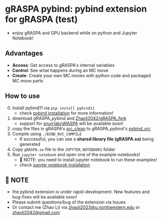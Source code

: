 # gRASPA pybind: pybind extension for gRASPA (test)
* enjoy gRASPA and GPU backend while on python and Jupyter Notebook!

## Advantages
* **Access**:  Get access to gRASPA's internal variables
* **Control**: See what happens during an MC move
* **Create**:  Create your own MC moves with python code and packaged MC move parts

## How to use
0. Install pybind11 via `pip install pybind11`
    * check [pybind installation](https://pybind11.readthedocs.io/en/stable/installing.html) for more information!
1. download gRASPA_pybind and [Zhaoli2042/gRASPA_fork](https://github.com/Zhaoli2042/gRASPA_fork)
    * support for [snurrlab/gRASPA](https://github.com/snurr-group/gRASPA) will be available soon!
2. copy the files in gRASPA's [src_clean](https://github.com/snurr-group/gRASPA/tree/main/src_clean) to gRASPA_pybind's [pybind_src](https://github.com/Zhaoli2042/gRASPA_pybind/tree/main/pybind_src)
3. Compile using `./BIND_NVC_COMPILE`
    * If successful, you can see a **shared library file (gRASPA.so)** being generated
4. Copy `gRASPA.so` file to the `JUPYTER_NOTEBOOKS` folder
5. Run `jupyter notebook` and open one of the example notebooks!
    * :memo: NOTE: you need to install jupyter notebook to run these examples!
    * check [jupyter notebook installation](https://jupyter.org/install#jupyter-notebook)

## :memo: NOTE
* the pybind extension is under rapid-development. New features and bug-fixes will be available soon!
* Please submit questions/bug of the extension via Issues
* Or contact me (Zhao Li) via zhaoli2023@u.northwestern.edu or zhaoli2042@gmail.com
